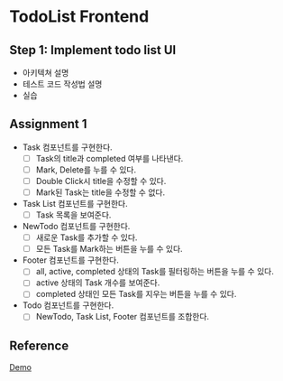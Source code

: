 # TodoList Frontend

## Step 1: Implement todo list UI

- 아키텍쳐 설명
- 테스트 코드 작성법 설명
- 실습

## Assignment 1

- Task 컴포넌트를 구현한다.
  - [ ] Task의 title과 completed 여부를 나타낸다.
  - [ ] Mark, Delete를 누를 수 있다.
  - [ ] Double Click시 title을 수정할 수 있다.
  - [ ] Mark된 Task는 title을 수정할 수 없다.
- Task List 컴포넌트를 구현한다.
  - [ ] Task 목록을 보여준다.
- NewTodo 컴포넌트를 구현한다.
  - [ ] 새로운 Task를 추가할 수 있다.
  - [ ] 모든 Task를 Mark하는 버튼을 누를 수 있다.
- Footer 컴포넌트를 구현한다.
  - [ ] all, active, completed 상태의 Task를 필터링하는 버튼을 누를 수 있다.
  - [ ] active 상태의 Task 개수를 보여준다.
  - [ ] completed 상태인 모든 Task를 지우는 버튼을 누를 수 있다.
- Todo 컴포넌트를 구현한다.
  - [ ] NewTodo, Task List, Footer 컴포넌트를 조합한다.

## Reference

[Demo](https://todomvc.com/examples/react/#/)
